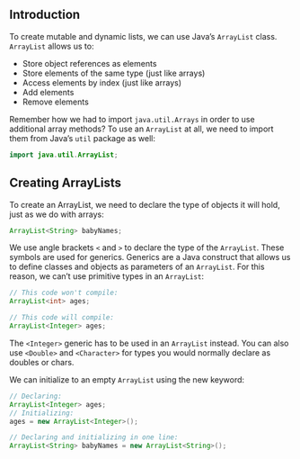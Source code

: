 ## Introduction

To create mutable and dynamic lists, we can use Java’s `ArrayList` class. `ArrayList` allows us to:

* Store object references as elements
* Store elements of the same type (just like arrays)
* Access elements by index (just like arrays)
* Add elements
* Remove elements

Remember how we had to import `java.util.Arrays` in order to use additional array methods? To use an `ArrayList` at all, we need to import them from Java’s `util` package as well:

```java
import java.util.ArrayList;
```

## Creating ArrayLists

To create an ArrayList, we need to declare the type of objects it will hold, just as we do with arrays:

```java
ArrayList<String> babyNames;
```

We use angle brackets `<` and `>` to declare the type of the `ArrayList`. These symbols are used for generics. Generics are a Java construct that allows us to define classes and objects as parameters of an `ArrayList`. For this reason, we can’t use primitive types in an `ArrayList`:

```java
// This code won't compile:
ArrayList<int> ages;

// This code will compile:
ArrayList<Integer> ages;
```

The `<Integer>` generic has to be used in an `ArrayList` instead. You can also use `<Double>` and `<Character>` for types you would normally declare as doubles or chars.

We can initialize to an empty `ArrayList` using the new keyword:

```java
// Declaring:
ArrayList<Integer> ages;
// Initializing:
ages = new ArrayList<Integer>();

// Declaring and initializing in one line:
ArrayList<String> babyNames = new ArrayList<String>();
```